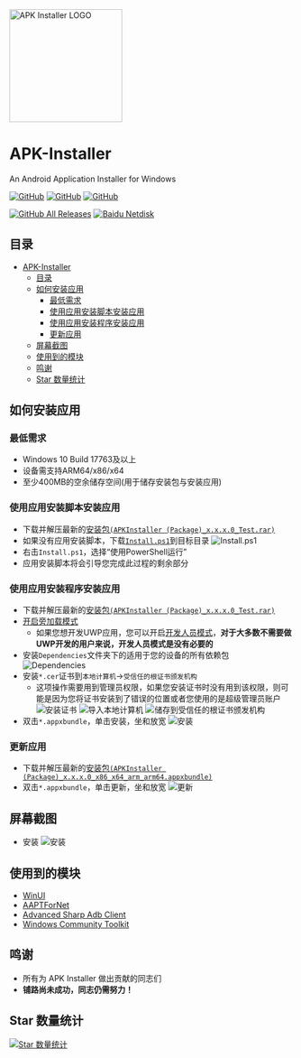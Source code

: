 <img alt="APK Installer LOGO" src="./logo.png" width="200px"/>

# APK-Installer
An Android Application Installer for Windows

<a href="https://github.com/Paving-Base/APK-Installer/blob/master/LICENSE"><img alt="GitHub" src="https://img.shields.io/github/license/Paving-Base/APK-Installer.svg?label=License&style=flat-square"></a>
<a href="https://github.com/Paving-Base/APK-Installer/issues"><img alt="GitHub" src="https://img.shields.io/github/issues/Paving-Base/APK-Installer.svg?label=Issues&style=flat-square"></a>
<a href="https://github.com/Paving-Base/APK-Installer/stargazers"><img alt="GitHub" src="https://img.shields.io/github/stars/Paving-Base/APK-Installer.svg?label=Stars&style=flat-square"></a>

<a href="https://github.com/Paving-Base/APK-Installer/releases/latest"><img alt="GitHub All Releases" src="https://img.shields.io/github/downloads/Paving-Base/APK-Installer/total.svg?label=DOWNLOAD&logo=github&style=for-the-badge"></a>
<a href="https://pan.baidu.com/s/1AgAvyemIIDA3pLEYeiWR7g"><img alt="Baidu Netdisk" src="https://img.shields.io/badge/download-%e5%af%86%e7%a0%81%ef%bc%9aAPKI-magenta.svg?label=%e4%b8%8b%e8%bd%bd&logo=baidu&style=for-the-badge"></a>

## 目录
- [APK-Installer](#apk-installer)
  - [目录](#目录)
  - [如何安装应用](#如何安装应用)
    - [最低需求](#最低需求)
    - [使用应用安装脚本安装应用](#使用应用安装脚本安装应用)
    - [使用应用安装程序安装应用](#使用应用安装程序安装应用)
    - [更新应用](#更新应用)
  - [屏幕截图](#屏幕截图)
  - [使用到的模块](#使用到的模块)
  - [鸣谢](#鸣谢)
  - [Star 数量统计](#star-数量统计)

## 如何安装应用
### 最低需求
- Windows 10 Build 17763及以上
- 设备需支持ARM64/x86/x64
- 至少400MB的空余储存空间(用于储存安装包与安装应用)

### 使用应用安装脚本安装应用
- 下载并解压最新的[安装包`(APKInstaller (Package)_x.x.x.0_Test.rar)`](https://github.com/Tangent-90/Coolapk-UWP/releases/latest "下载安装包")
- 如果没有应用安装脚本，下载[`Install.ps1`](Install.ps1)到目标目录
![Install.ps1](Images/Guides/Snipaste_2019-10-12_22-49-11.png)
- 右击`Install.ps1`，选择“使用PowerShell运行”
- 应用安装脚本将会引导您完成此过程的剩余部分

### 使用应用安装程序安装应用
- 下载并解压最新的[安装包`(APKInstaller (Package)_x.x.x.0_Test.rar)`](https://github.com/Tangent-90/Coolapk-UWP/releases/latest "下载安装包")
- [开启旁加载模式](https://www.windowscentral.com/how-enable-windows-10-sideload-apps-outside-store)
  - 如果您想开发UWP应用，您可以开启[开发人员模式](https://docs.microsoft.com/zh-cn/windows/uwp/get-started/enable-your-device-for-development)，**对于大多数不需要做UWP开发的用户来说，开发人员模式是没有必要的**
- 安装`Dependencies`文件夹下的适用于您的设备的所有依赖包
![Dependencies](Images/Guides/Snipaste_2019-10-13_15-51-33.png)
- 安装`*.cer`证书到`本地计算机`→`受信任的根证书颁发机构`
  - 这项操作需要用到管理员权限，如果您安装证书时没有用到该权限，则可能是因为您将证书安装到了错误的位置或者您使用的是超级管理员账户
  ![安装证书](Images/Guides/Snipaste_2019-10-12_22-46-37.png)
  ![导入本地计算机](Images/Guides/Snipaste_2019-10-19_15-28-58.png)
  ![储存到受信任的根证书颁发机构](Images/Guides/Snipaste_2019-10-20_23-36-44.png)
- 双击`*.appxbundle`，单击安装，坐和放宽
![安装](Images/Guides/Snipaste_2019-10-13_12-42-40.png)

### 更新应用
- 下载并解压最新的[安装包`(APKInstaller (Package)_x.x.x.0_x86_x64_arm_arm64.appxbundle)`](https://github.com/Tangent-90/Coolapk-UWP/releases/latest "下载安装包")
- 双击`*.appxbundle`，单击更新，坐和放宽
![更新](Images/Guides/Snipaste_2019-10-13_16-01-09.png)

## 屏幕截图
- 安装
![安装](Images/Screenshots/Snipaste_2021-10-22_21-00-14.png)

## 使用到的模块
- [WinUI](https://github.com/microsoft/microsoft-ui-xaml "WinUI")
- [AAPTForNet](https://github.com/canheo136/QuickLook.Plugin.ApkViewer "AAPTForNet")
- [Advanced Sharp Adb Client](https://github.com/yungd1plomat/AdvancedSharpAdbClient "Advanced Sharp Adb Client")
- [Windows Community Toolkit](https://github.com/CommunityToolkit/WindowsCommunityToolkit "Windows Community Toolkit")

## 鸣谢
- 所有为 APK Installer 做出贡献的同志们
- **铺路尚未成功，同志仍需努力！**

## Star 数量统计
[![Star 数量统计](https://starchart.cc/Paving-Base/APK-Installer.svg)](https://starchart.cc/Paving-Base/APK-Installer "Star 数量统计")
